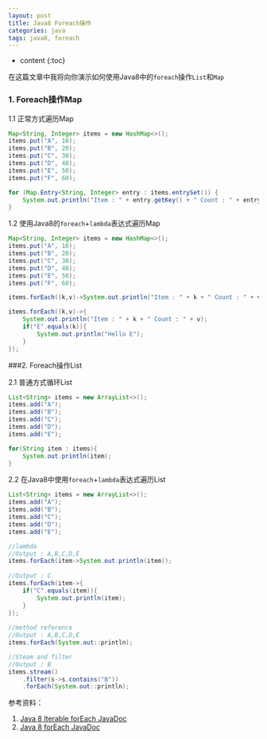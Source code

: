 ```yaml
---
layout: post
title: Java8 Foreach操作
categories: java
tags: java8, foreach
---
```


* content
{:toc}

在这篇文章中我将向你演示如何使用Java8中的`foreach`操作`List`和`Map`

### 1. Foreach操作Map

1.1 正常方式遍历Map

```java
Map<String, Integer> items = new HashMap<>();
items.put("A", 10);
items.put("B", 20);
items.put("C", 30);
items.put("D", 40);
items.put("E", 50);
items.put("F", 60);

for (Map.Entry<String, Integer> entry : items.entrySet()) {
	System.out.println("Item : " + entry.getKey() + " Count : " + entry.getValue());
}
```



1.2 使用Java8的`foreach`+`lambda`表达式遍历Map

```java
Map<String, Integer> items = new HashMap<>();
items.put("A", 10);
items.put("B", 20);
items.put("C", 30);
items.put("D", 40);
items.put("E", 50);
items.put("F", 60);

items.forEach((k,v)->System.out.println("Item : " + k + " Count : " + v));

items.forEach((k,v)->{
	System.out.println("Item : " + k + " Count : " + v);
	if("E".equals(k)){
		System.out.println("Hello E");
	}
});
```

###2. Foreach操作List

2.1 普通方式循环List

```java
List<String> items = new ArrayList<>();
items.add("A");
items.add("B");
items.add("C");
items.add("D");
items.add("E");

for(String item : items){
	System.out.println(item);
}
```

2.2 在Java8中使用`foreach`+`lambda`表达式遍历List

```java
List<String> items = new ArrayList<>();
items.add("A");
items.add("B");
items.add("C");
items.add("D");
items.add("E");

//lambda
//Output : A,B,C,D,E
items.forEach(item->System.out.println(item));
	
//Output : C
items.forEach(item->{
	if("C".equals(item)){
		System.out.println(item);
	}
});
	
//method reference
//Output : A,B,C,D,E
items.forEach(System.out::println);

//Steam and filter
//Output : B
items.stream()
	.filter(s->s.contains("B"))
	.forEach(System.out::println);
```

参考资料：

1. [Java 8 Iterable forEach JavaDoc](https://docs.oracle.com/javase/8/docs/api/java/lang/Iterable.html#forEach-java.util.function.Consumer-)
2. [Java 8 forEach JavaDoc](https://docs.oracle.com/javase/8/docs/api/java/util/Map.html#forEach-java.util.function.BiConsumer-)

